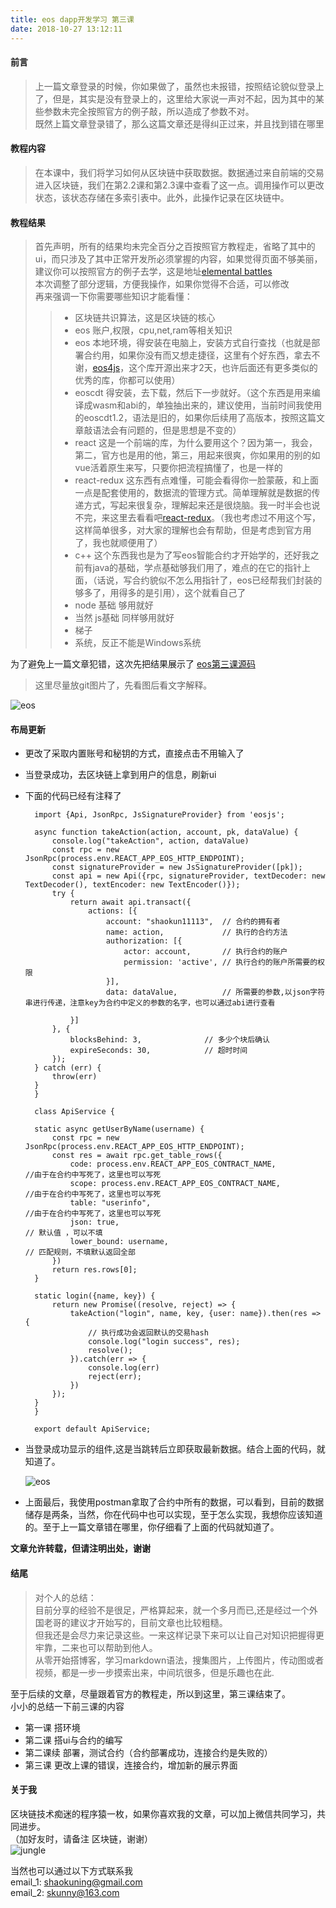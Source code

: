 ```yaml
---
title: eos dapp开发学习 第三课
date: 2018-10-27 13:12:11
---
```

#### 前言
>上一篇文章登录的时候，你如果做了，虽然也未报错，按照结论貌似登录上了，但是，其实是没有登录上的，这里给大家说一声对不起，因为其中的某些参数未完全按照官方的例子敲，所以造成了参数不对。  
>既然上篇文章登录错了，那么这篇文章还是得纠正过来，并且找到错在哪里

#### 教程内容
>在本课中，我们将学习如何从区块链中获取数据。数据通过来自前端的交易进入区块链，我们在第2.2课和第2.3课中查看了这一点。调用操作可以更改状态，该状态存储在多索引表中。此外，此操作记录在区块链中。
#### 教程结果
>首先声明，所有的结果均未完全百分之百按照官方教程走，省略了其中的ui，而只涉及了其中正常开发所必须掌握的内容，如果觉得页面不够美丽，建议你可以按照官方的例子去学，这是地址[elemental battles](https://battles.eos.io/)  
>本次调整了部分逻辑，方便我操作，如果你觉得不合适，可以修改  
>再来强调一下你需要哪些知识才能看懂：
>> * 区块链共识算法，这是区块链的核心
>> * eos 账户,权限，cpu,net,ram等相关知识
>> * eos 本地环境，得安装在电脑上，安装方式自行查找（也就是部署合约用，如果你没有而又想走捷径，这里有个好东西，拿去不谢，[eos4js](https://github.com/itleaks/js4eos)，这个库开源出来才2天，也许后面还有更多类似的优秀的库，你都可以使用）
>> * eoscdt 得安装，去下载，然后下一步就好。（这个东西是用来编译成wasm和abi的，单独抽出来的，建议使用，当前时间我使用的eoscdt1.2，语法是旧的，如果你后续用了高版本，按照这篇文章敲语法会有问题的，但是思想是不变的）
>> * react 这是一个前端的库，为什么要用这个？因为第一，我会，第二，官方也是用的他，第三，用起来很爽，你如果用的别的如vue活着原生来写，只要你把流程搞懂了，也是一样的
>> * react-redux 这东西有点难懂，可能会看得你一脸蒙蔽，和上面一点是配套使用的，数据流的管理方式。简单理解就是数据的传递方式，写起来很复杂，理解起来还是很烧脑。我一时半会也说不完，来这里去看看吧[react-redux](https://cn.redux.js.org/docs/react-redux/)。（我也考虑过不用这个写，这样简单很多，对大家的理解也会有帮助，但是考虑到官方用了，我也就顺便用了） 
>> * c++ 这个东西我也是为了写eos智能合约才开始学的，还好我之前有java的基础，学点基础够我们用了，难点的在它的指针上面，（话说，写合约貌似不怎么用指针了，eos已经帮我们封装的够多了，用得多的是引用），这个就看自己了  
>>* node 基础 够用就好  
>>* 当然 js基础  同样够用就好
>>* 梯子
>>* 系统，反正不能是Windows系统

为了避免上一篇文章犯错，这次先把结果展示了
[eos第三课源码](https://github.com/shaokun11/eoslearning/tree/eos-dev03)
>这里尽量放git图片了，先看图后看文字解释。  

![eos](/img_eos1/eos_react4.gif) 
#### 布局更新
* 更改了采取内置账号和秘钥的方式，直接点击不用输入了
* 当登录成功，去区块链上拿到用户的信息，刷新ui
* 下面的代码已经有注释了

		import {Api, JsonRpc, JsSignatureProvider} from 'eosjs';
		
		async function takeAction(action, account, pk, dataValue) {
		    console.log("takeAction", action, dataValue)
		    const rpc = new JsonRpc(process.env.REACT_APP_EOS_HTTP_ENDPOINT);
		    const signatureProvider = new JsSignatureProvider([pk]);
		    const api = new Api({rpc, signatureProvider, textDecoder: new TextDecoder(), textEncoder: new TextEncoder()});
		    try {
		        return await api.transact({
		            actions: [{
		                account: "shaokun11113",  // 合约的拥有者
		                name: action,             // 执行的合约方法
		                authorization: [{
		                    actor: account,       // 执行合约的账户
		                    permission: 'active', // 执行合约的账户所需要的权限
		                }],
		                data: dataValue,          // 所需要的参数,以json字符串进行传递，注意key为合约中定义的参数的名字，也可以通过abi进行查看
	
	            }]
	        }, {
	            blocksBehind: 3,              // 多少个块后确认
	            expireSeconds: 30,            // 超时时间
	        });
	    } catch (err) {
	        throw(err)
	    }
		}
	
		class ApiService {
	
	    static async getUserByName(username) {
	        const rpc = new JsonRpc(process.env.REACT_APP_EOS_HTTP_ENDPOINT);
	        const res = await rpc.get_table_rows({
	            code: process.env.REACT_APP_EOS_CONTRACT_NAME,             //由于在合约中写死了，这里也可以写死
	            scope: process.env.REACT_APP_EOS_CONTRACT_NAME,             //由于在合约中写死了，这里也可以写死
	            table: "userinfo",                                           //由于在合约中写死了，这里也可以写死
	            json: true,                                                // 默认值 ，可以不填
	            lower_bound: username,                                      // 匹配规则，不填默认返回全部
	        })
	        return res.rows[0];
	    }
	
	    static login({name, key}) {
	        return new Promise((resolve, reject) => {
	            takeAction("login", name, key, {user: name}).then(res => {
	                // 执行成功会返回默认的交易hash
	                console.log("login success", res);
	                resolve();
	            }).catch(err => {
	                console.log(err)
	                reject(err);
	            })
	        });
	    }
		}
	
		export default ApiService;
* 当登录成功显示的组件,这是当跳转后立即获取最新数据。结合上面的代码，就知道了。

	![eos](/img_eos1/eos10.png) 
	
* 上面最后，我使用postman拿取了合约中所有的数据，可以看到，目前的数据储存是两条，当然，你在代码中也可以实现，至于怎么实现，我想你应该知道的。至于上一篇文章错在哪里，你仔细看了上面的代码就知道了。

**文章允许转载，但请注明出处，谢谢**

#### 结尾
> 对个人的总结：  
> 目前分享的经验不是很足，严格算起来，就一个多月而已,还是经过一个外国老哥的建议才开始写的，目前文章也比较粗糙。  
> 但我还是会尽力来记录这些。一来这样记录下来可以让自己对知识把握得更牢靠，二来也可以帮助到他人。  
> 从零开始搭博客，学习markdown语法，搜集图片，上传图片，传动图或者视频，都是一步一步摸索出来，中间坑很多，但是乐趣也在此.

至于后续的文章，尽量跟着官方的教程走，所以到这里，第三课结束了。  
小小的总结一下前三课的内容    

* 第一课  搭环境  
* 第二课  搭ui与合约的编写
* 第二课续 部署，测试合约（合约部署成功，连接合约是失败的）
* 第三课  更改上课的错误，连接合约，增加新的展示界面
			

#### 关于我
区块链技术痴迷的程序猿一枚，如果你喜欢我的文章，可以加上微信共同学习，共同进步。  
（加好友时，请备注 区块链，谢谢）  
![jungle](/common/wx.png) 

当然也可以通过以下方式联系我  
email_1: <shaokuning@gmail.com>   
email_2: <skunny@163.com>